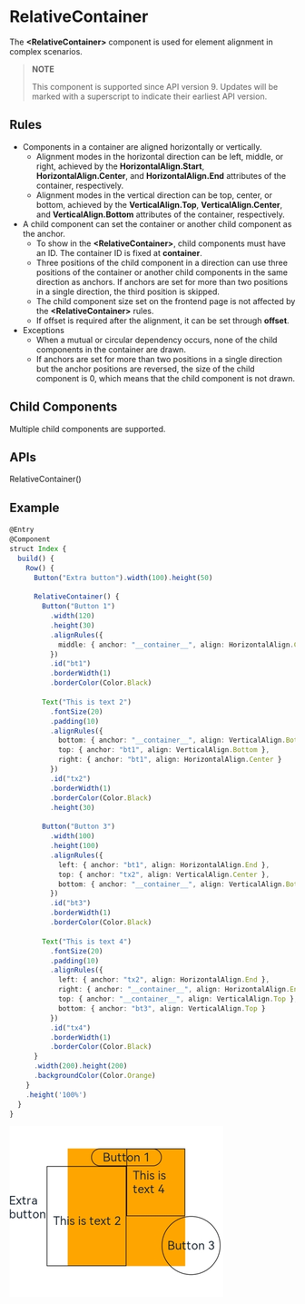 # RelativeContainer

The **\<RelativeContainer>** component is used for element alignment in complex scenarios.

>  **NOTE**
>
> This component is supported since API version 9. Updates will be marked with a superscript to indicate their earliest API version.



## Rules 

 * Components in a container are aligned horizontally or vertically. 
   * Alignment modes in the horizontal direction can be left, middle, or right, achieved by the **HorizontalAlign.Start**, **HorizontalAlign.Center**, and **HorizontalAlign.End** attributes of the container, respectively.
   * Alignment modes in the vertical direction can be top, center, or bottom, achieved by the **VerticalAlign.Top**, **VerticalAlign.Center**, and **VerticalAlign.Bottom** attributes of the container, respectively.
 * A child component can set the container or another child component as the anchor. 
   * To show in the **\<RelativeContainer>**, child components must have an ID. The container ID is fixed at **__container__**. 
   * Three positions of the child component in a direction can use three positions of the container or another child components in the same direction as anchors. If anchors are set for more than two positions in a single direction, the third position is skipped. 
   * The child component size set on the frontend page is not affected by the **\<RelativeContainer>** rules.
   * If offset is required after the alignment, it can be set through **offset**. 
 * Exceptions
   * When a mutual or circular dependency occurs, none of the child components in the container are drawn. 
   * If anchors are set for more than two positions in a single direction but the anchor positions are reversed, the size of the child component is 0, which means that the child component is not drawn. 

## Child Components

Multiple child components are supported.


## APIs

RelativeContainer()

## Example

```ts
@Entry
@Component
struct Index {
  build() {
    Row() {
      Button("Extra button").width(100).height(50)

      RelativeContainer() {
        Button("Button 1")
          .width(120)
          .height(30)
          .alignRules({
            middle: { anchor: "__container__", align: HorizontalAlign.Center },
          })
          .id("bt1")
          .borderWidth(1)
          .borderColor(Color.Black)

        Text("This is text 2")
          .fontSize(20)
          .padding(10)
          .alignRules({
            bottom: { anchor: "__container__", align: VerticalAlign.Bottom },
            top: { anchor: "bt1", align: VerticalAlign.Bottom },
            right: { anchor: "bt1", align: HorizontalAlign.Center }
          })
          .id("tx2")
          .borderWidth(1)
          .borderColor(Color.Black)
          .height(30)

        Button("Button 3")
          .width(100)
          .height(100)
          .alignRules({
            left: { anchor: "bt1", align: HorizontalAlign.End },
            top: { anchor: "tx2", align: VerticalAlign.Center },
            bottom: { anchor: "__container__", align: VerticalAlign.Bottom }
          })
          .id("bt3")
          .borderWidth(1)
          .borderColor(Color.Black)

        Text("This is text 4")
          .fontSize(20)
          .padding(10)
          .alignRules({
            left: { anchor: "tx2", align: HorizontalAlign.End },
            right: { anchor: "__container__", align: HorizontalAlign.End },
            top: { anchor: "__container__", align: VerticalAlign.Top },
            bottom: { anchor: "bt3", align: VerticalAlign.Top }
          })
          .id("tx4")
          .borderWidth(1)
          .borderColor(Color.Black)
      }
      .width(200).height(200)
      .backgroundColor(Color.Orange)
    }
    .height('100%')
  }
}
```
![relative container](figures/relativecontainer.png)
